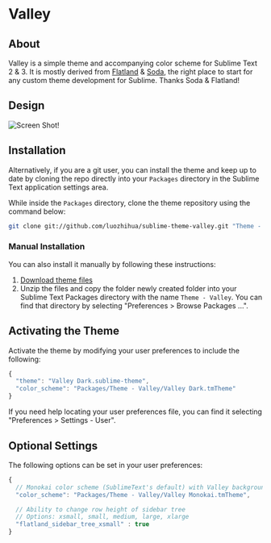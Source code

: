 # Valley

## About

Valley is a simple theme and accompanying color scheme for Sublime Text 2 & 3. It is mostly derived from  [Flatland](https://github.com/thinkpixellab/flatland) & [Soda](https://github.com/buymeasoda/soda-theme), the right place to start for any custom theme development for Sublime. Thanks Soda & Flatland!

## Design

![Screen Shot!](https://raw.github.com/luozhihua/sublime-theme-valley/master/screenshots.png)


## Installation
Alternatively, if you are a git user, you can install the theme and keep up to date by cloning the repo directly into your `Packages` directory in the Sublime Text application settings area.

While inside the `Packages` directory, clone the theme repository using the command below:

```bash
git clone git://github.com/luozhihua/sublime-theme-valley.git "Theme - Valley"
```

### Manual Installation
You can also install it manually by following these instructions:

1. [Download theme files](https://github.com/luozhihua/sublime-theme-valley/archive/master.zip)
2. Unzip the files and copy the folder newly created folder into your Sublime Text Packages directory with the name `Theme - Valley`. You can find that directory by selecting "Preferences > Browse Packages ...".


## Activating the Theme
Activate the theme by modifying your user preferences to include the following:

```javascript
{
  "theme": "Valley Dark.sublime-theme",
  "color_scheme": "Packages/Theme - Valley/Valley Dark.tmTheme"
}
```

If you need help locating your user preferences file, you can find it selecting "Preferences > Settings - User".

## Optional Settings
The following options can be set in your user preferences:

```javascript
{
  // Monokai color scheme (SublimeText's default) with Valley background color
  "color_scheme": "Packages/Theme - Valley/Valley Monokai.tmTheme",

  // Ability to change row height of sidebar tree
  // Options: xsmall, small, medium, large, xlarge
  "flatland_sidebar_tree_xsmall" : true
}
```
